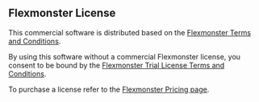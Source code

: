 ## Flexmonster License

This commercial software is distributed based on the [Flexmonster Terms and Conditions](https://www.flexmonster.com/terms/Flexmonster-Terms-and-Conditions.pdf "Flexmonster Terms and Conditions").

By using this software without a commercial Flexmonster license, you consent to be bound by the [Flexmonster Trial License Terms and Conditions](https://www.flexmonster.com/terms/Flexmonster-Terms-and-Conditions-Trial-License.pdf "Flexmonster Trial License Terms and Conditions").

To purchase a license refer to the [Flexmonster Pricing page](https://www.flexmonster.com/pivot-table-editions-and-pricing/ "Pricing page").